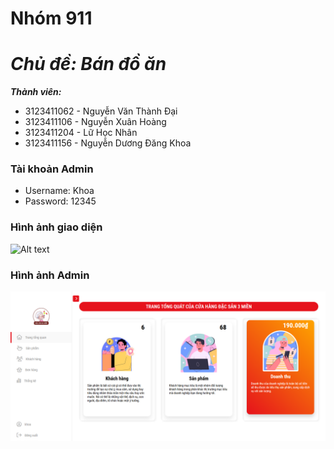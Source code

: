 # Nhóm 911

# **_Chủ đề: Bán đồ ăn_**

**_Thành viên:_**

- 3123411062 - Nguyễn Văn Thành Đại
- 3123411106 - Nguyễn Xuân Hoàng
- 3123411204 - Lữ Học Nhân
- 3123411156 - Nguyễn Dương Đăng Khoa

### Tài khoản Admin

- Username: Khoa
- Password: 12345

### Hình ảnh giao diện

![Alt text](./assets/img/GiaoDienWebbandoan2.png)

### Hình ảnh Admin

![Alt text](./assets/img/GiaoDienAdmin.png)
